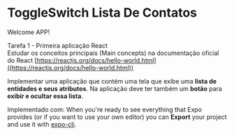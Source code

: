 # ToggleSwitch Lista De Contatos

Welcome APP!

Tarefa 1 - Primeira aplicação React			
Estudar os conceitos principais (Main concepts) na documentação oficial do React
[https://reactjs.org/docs/hello-world.html]((https://reactjs.org/docs/hello-world.html))

Implementar uma aplicação que contém uma tela que exibe uma **lista de entidades e seus atributos**.
Na aplicação deve ter também um **botão** para **exibir e ocultar essa lista**.

Implementado com:
When you're ready to see everything that Expo provides (or if you want to use your own editor) you can **Export** your project and use it with [expo-cli](https://docs.expo.io/versions/latest/introduction/installation.html).
